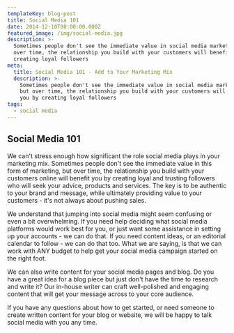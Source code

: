 ```yaml
---
templateKey: blog-post
title: Social Media 101
date: 2014-12-10T00:00:00.000Z
featured_image: /img/social-media.jpg
description: >-
  Sometimes people don't see the immediate value in social media marketing, but
  over time, the relationship you build with your customers will benefit you by
  creating loyal followers 
meta:
  title: Social Media 101 - Add to Your Marketing Mix
  description: >-
    Sometimes people don't see the immediate value in social media marketing,
    but over time, the relationship you build with your customers will benefit
    you by creating loyal followers 
tags:
  - social media
---
```

## Social Media 101

We can't stress enough how significant the role social media plays in your marketing mix. Sometimes people don't see the immediate value in this form of marketing, but over time, the relationship you build with your customers online will benefit you by creating loyal and trusting followers who will seek your advice, products and services. The key is to be authentic to your brand and message, while ultimately providing value to your customers - it's not always about pushing sales.

We understand that jumping into social media might seem confusing or even a bit overwhelming. If you need help deciding what social media platforms would work best for you, or just want some assistance in setting up your accounts - we can do that. If you need content ideas, or an editorial calendar to follow - we can do that too. What we are saying, is that we can work with ANY budget to help get your social media campaign started on the right foot.

We can also write content for your social media pages and blog. Do you have a great idea for a blog piece but just don't have the time to research and write it? Our in-house writer can craft well-polished and engaging content that will get your message across to your core audience.

If you have any questions about how to get started, or need someone to create written content for your blog or website, we will be happy to talk social media with you any time.
